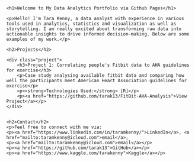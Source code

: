 


<html lang="en">
<head>
    <meta charset="UTF-8">
    <meta name="viewport" content="width=device-width, initial-scale=1.0">
    <title>Tara Kenny-Data Analytics Portfolio</title>
    <style>
        body {
            font-family: sans-serif;
            margin: 20px;
        }
        h1, h2 {
            color: #333;
        }
        .project {
            margin-bottom: 20px;
            border: 1px solid #ddd;
            padding: 15px;
            border-radius: 5px;
        }
        .project a {
            font-weight: bold;
            text-decoration: none;
            color: #007bff;
        }
        .project a:hover {
            text-decoration: underline;
        }
    </style>
</head>
<body>

    <h1>Welcome to My Data Analytics Portfolio via Github Pages</h1>

    <p>Hello! I'm Tara Kenny, a data analyst with experience in various tools used in analytics, statistics and visualization as well as storytelling. I am really excited about transforming raw data into actionable insights to drive informed decision-making. Below are some examples of my work.</p>

    <h2>Projects</h2>

    <div class="project">
        <h3>Project 1: Correlating people's Fitbit data to AHA guidelines for exercise</h3>
        <p>Case study analysing available fitbit data and comparing how well the participants meet American Heart Association guidelines for exercise</p>
        <p><strong>Technologies Used:</strong> [R]</p>
        <p><a href="https://github.com/tarak13/FitBit-AHA-Analysis">View Project</a></p>
    </div>

    
    <h2>Contact</h2>
    <p>Feel free to connect with me via: 
    <p><a href="https://www.linkedin.com/in/taramkenny/">LinkedIn</a>, <a href="mailto:taramkenny@icloud.com">email</a>, 
    <p><a href="mailto:taramkenny@icloud.com">email</a></p>
    <p><a href="https://github.com/tarak13">GitHub</a></p>
    <p><a href="https://www.kaggle.com/tarakenny">Kaggle</a></p>

</body>
</html>


